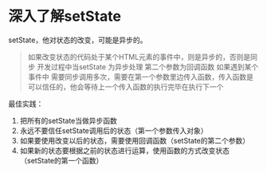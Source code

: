 # 深入了解setState
setState，他对状态的改变，可能是异步的。
> 如果改变状态的代码处于某个HTML元素的事件中，则是异步的，否则是同步
> 开发过程中当setState 为异步处理    第二个参数为回调函数
> 如果遇到某个事件中 需要同步调用多次，需要在第一个参数里边传入函数，传入函数是可以信任的，他会等待上一个传入函数的执行完毕在执行下一个

最佳实践：

1. 把所有的setState当做异步函数
2. 永远不要信任setState调用后的状态（第一个参数传入对象）
3. 如果要使用改变以后的状态，需要使用回调函数（setState的第二个参数）
4. 如果新的状态要根据之前的状态进行运算，使用函数的方式改变状态（setState的第一个函数）